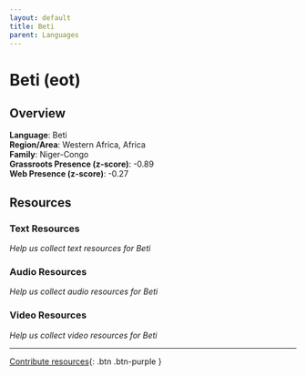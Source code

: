 ```yaml
---
layout: default
title: Beti
parent: Languages
---
```


# Beti (eot)

## Overview

**Language**: Beti  
**Region/Area**: Western Africa, Africa  
**Family**: Niger-Congo  
**Grassroots Presence (z-score)**: -0.89  
**Web Presence (z-score)**: -0.27  

## Resources

### Text Resources
*Help us collect text resources for Beti*

### Audio Resources
*Help us collect audio resources for Beti*

### Video Resources
*Help us collect video resources for Beti*

---

[Contribute resources](https://forms.office.com/e/1SfLJx3u1r){: .btn .btn-purple }
